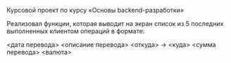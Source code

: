 Курсовой проект по курсу «Основы backend-разработки»

Реализовал функции, которая выводит на экран список из 5 последних выполненных клиентом операций в формате:

<дата перевода> <описание перевода>
<откуда> -> <куда> 
<сумма перевода> <валюта>
